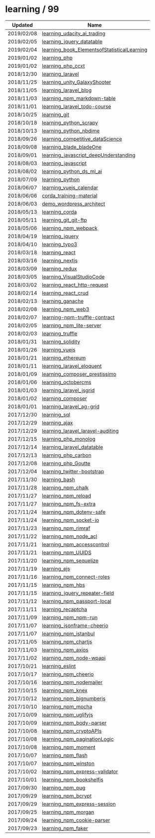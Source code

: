 
  # learning / 99

  | Updated    | Name                                                                                                                  |
| ---------- | --------------------------------------------------------------------------------------------------------------------- |
| 2019/02/08 | [learning_udacity_ai_trading](https://github.com/marcpre/learning_udacity_ai_trading)                                 |
| 2019/02/05 | [learning_jquery_datatable](https://github.com/marcpre/learning_jquery_datatable)                                     |
| 2019/02/04 | [learning_book_ElementsofStatisticalLearning](https://github.com/marcpre/learning_book_ElementsofStatisticalLearning) |
| 2019/01/02 | [learning_php](https://github.com/marcpre/learning_php)                                                               |
| 2019/01/02 | [learning_php_ccxt](https://github.com/marcpre/learning_php_ccxt)                                                     |
| 2018/12/30 | [learning_laravel](https://github.com/marcpre/learning_laravel)                                                       |
| 2018/11/25 | [learning_unity_GalaxyShooter](https://github.com/marcpre/learning_unity_GalaxyShooter)                               |
| 2018/11/05 | [learning_laravel_blog](https://github.com/marcpre/learning_laravel_blog)                                             |
| 2018/11/03 | [learning_npm_markdown-table](https://github.com/marcpre/learning_npm_markdown-table)                                 |
| 2018/11/01 | [learning_laravel_todo-course](https://github.com/marcpre/learning_laravel_todo-course)                               |
| 2018/10/25 | [learning_git](https://github.com/marcpre/learning_git)                                                               |
| 2018/10/18 | [learning_python_scrapy](https://github.com/marcpre/learning_python_scrapy)                                           |
| 2018/10/13 | [learning_python_nbdime](https://github.com/marcpre/learning_python_nbdime)                                           |
| 2018/09/26 | [learning_competitive_dataScience](https://github.com/marcpre/learning_competitive_dataScience)                       |
| 2018/09/08 | [learning_blade_bladeOne](https://github.com/marcpre/learning_blade_bladeOne)                                         |
| 2018/09/01 | [learning_javascript_deepUnderstanding](https://github.com/marcpre/learning_javascript_deepUnderstanding)             |
| 2018/08/03 | [learning_javascript](https://github.com/marcpre/learning_javascript)                                                 |
| 2018/08/02 | [learning_python_ds_ml_ai](https://github.com/marcpre/learning_python_ds_ml_ai)                                       |
| 2018/07/09 | [learning_python](https://github.com/marcpre/learning_python)                                                         |
| 2018/06/07 | [learning_vuejs_calendar](https://github.com/marcpre/learning_vuejs_calendar)                                         |
| 2018/06/06 | [corda_training-material](https://github.com/marcpre/corda_training-material)                                         |
| 2018/06/03 | [demo_wordpress_architect](https://github.com/marcpre/demo_wordpress_architect)                                       |
| 2018/05/13 | [learning_corda](https://github.com/marcpre/learning_corda)                                                           |
| 2018/05/11 | [learning_git_git-ftp](https://github.com/marcpre/learning_git_git-ftp)                                               |
| 2018/05/06 | [learning_npm_webpack](https://github.com/marcpre/learning_npm_webpack)                                               |
| 2018/04/19 | [learning_jquery](https://github.com/marcpre/learning_jquery)                                                         |
| 2018/04/10 | [learning_typo3](https://github.com/marcpre/learning_typo3)                                                           |
| 2018/03/18 | [learning_react](https://github.com/marcpre/learning_react)                                                           |
| 2018/03/16 | [learning_nextjs](https://github.com/marcpre/learning_nextjs)                                                         |
| 2018/03/09 | [learning_redux](https://github.com/marcpre/learning_redux)                                                           |
| 2018/03/05 | [learning_VisualStudioCode](https://github.com/marcpre/learning_VisualStudioCode)                                     |
| 2018/03/02 | [learning_react_http-request](https://github.com/marcpre/learning_react_http-request)                                 |
| 2018/02/14 | [learning_react_crud](https://github.com/marcpre/learning_react_crud)                                                 |
| 2018/02/13 | [learning_ganache](https://github.com/marcpre/learning_ganache)                                                       |
| 2018/02/08 | [learning_npm_web3](https://github.com/marcpre/learning_npm_web3)                                                     |
| 2018/02/07 | [learning-npm-truffle-contract](https://github.com/marcpre/learning-npm-truffle-contract)                             |
| 2018/02/05 | [learning_npm_lite-server](https://github.com/marcpre/learning_npm_lite-server)                                       |
| 2018/02/03 | [learning_truffle](https://github.com/marcpre/learning_truffle)                                                       |
| 2018/01/31 | [learning_solidity](https://github.com/marcpre/learning_solidity)                                                     |
| 2018/01/26 | [learning_vuejs](https://github.com/marcpre/learning_vuejs)                                                           |
| 2018/01/21 | [learning_ethereum](https://github.com/marcpre/learning_ethereum)                                                     |
| 2018/01/11 | [learning_laravel_eloquent](https://github.com/marcpre/learning_laravel_eloquent)                                     |
| 2018/01/09 | [learning_composer_prestissimo](https://github.com/marcpre/learning_composer_prestissimo)                             |
| 2018/01/06 | [learning_octobercms](https://github.com/marcpre/learning_octobercms)                                                 |
| 2018/01/03 | [learning_laravel_jsgrid](https://github.com/marcpre/learning_laravel_jsgrid)                                         |
| 2018/01/02 | [learning_composer](https://github.com/marcpre/learning_composer)                                                     |
| 2018/01/01 | [learning_laravel_ag-grid](https://github.com/marcpre/learning_laravel_ag-grid)                                       |
| 2017/12/30 | [learning_sql](https://github.com/marcpre/learning_sql)                                                               |
| 2017/12/29 | [learning_ajax](https://github.com/marcpre/learning_ajax)                                                             |
| 2017/12/29 | [learning_laravel_laravel-auditing](https://github.com/marcpre/learning_laravel_laravel-auditing)                     |
| 2017/12/15 | [learning_php_monolog](https://github.com/marcpre/learning_php_monolog)                                               |
| 2017/12/14 | [learning_laravel_datatable](https://github.com/marcpre/learning_laravel_datatable)                                   |
| 2017/12/13 | [learning_php_carbon](https://github.com/marcpre/learning_php_carbon)                                                 |
| 2017/12/08 | [learning_php_Goutte](https://github.com/marcpre/learning_php_Goutte)                                                 |
| 2017/12/04 | [learning_twitter-bootstrap](https://github.com/marcpre/learning_twitter_bootstrap)                                   |
| 2017/11/30 | [learning_bash](https://github.com/marcpre/learning_bash)                                                             |
| 2017/11/28 | [learning_npm_chalk](https://github.com/marcpre/learning_npm_chalk)                                                   |
| 2017/11/27 | [learning_npm_reload](https://github.com/marcpre/learning_npm_reload)                                                 |
| 2017/11/27 | [learning_npm_fs-extra](https://github.com/marcpre/learning_npm_fs-extra)                                             |
| 2017/11/24 | [learning_npm_dotenv-safe](https://github.com/marcpre/learning_npm_dotenv-safe)                                       |
| 2017/11/24 | [learning_npm_socket-io](https://github.com/marcpre/learning_npm_socket-io)                                           |
| 2017/11/23 | [learning_npm_rimraf](https://github.com/marcpre/learning_npm_rimraf)                                                 |
| 2017/11/22 | [learning_npm_node_acl](https://github.com/marcpre/learning_npm_node_acl)                                             |
| 2017/11/21 | [learning_npm_accesscontrol](https://github.com/marcpre/learning_npm_accesscontrol)                                   |
| 2017/11/21 | [learning_npm_UUIDS](https://github.com/marcpre/learning_npm_UUIDS)                                                   |
| 2017/11/20 | [learning_npm_sequelize](https://github.com/marcpre/learning_npm_sequelize)                                           |
| 2017/11/19 | [learning_ejs](https://github.com/marcpre/learning_ejs)                                                               |
| 2017/11/16 | [learning_npm_connect-roles](https://github.com/marcpre/learning_npm_connect-roles)                                   |
| 2017/11/15 | [learning_npm_hbs](https://github.com/marcpre/learning_npm_hbs)                                                       |
| 2017/11/15 | [learning_jquery_repeater-field](https://github.com/marcpre/learning_jquery_repeater-field)                           |
| 2017/11/12 | [learning_npm_passport-local](https://github.com/marcpre/learning_npm_passport-local)                                 |
| 2017/11/11 | [learning_recaptcha](https://github.com/marcpre/learning_recaptcha)                                                   |
| 2017/11/09 | [learning_npm_npm-run](https://github.com/marcpre/learning_npm_npm-run)                                               |
| 2017/11/07 | [learning_jsonframe-cheerio](https://github.com/marcpre/learning_jsonframe-cheerio)                                   |
| 2017/11/07 | [learning_npm_istanbul](https://github.com/marcpre/learning_npm_istanbul)                                             |
| 2017/11/05 | [learning_npm_chartjs](https://github.com/marcpre/learning_npm_chartjs)                                               |
| 2017/11/03 | [learning_npm_axios](https://github.com/marcpre/learning_npm_axios)                                                   |
| 2017/11/02 | [learning_npm_node-wpapi](https://github.com/marcpre/learning_npm_node-wpapi)                                         |
| 2017/10/21 | [learning_eslint](https://github.com/marcpre/learning_eslint)                                                         |
| 2017/10/17 | [learning_npm_cheerio](https://github.com/marcpre/learning_npm_cheerio)                                               |
| 2017/10/16 | [learning_npm_nodemailer](https://github.com/marcpre/learning_npm_nodemailer)                                         |
| 2017/10/15 | [learning_npm_knex](https://github.com/marcpre/learning_npm_knex)                                                     |
| 2017/10/12 | [learning_npm_bignumberjs](https://github.com/marcpre/learning_npm_bignumberjs)                                       |
| 2017/10/10 | [learning_npm_mocha](https://github.com/marcpre/learning_npm_mocha)                                                   |
| 2017/10/09 | [learning_npm_uglifyjs](https://github.com/marcpre/learning_npm_uglifyjs)                                             |
| 2017/10/09 | [learning_npm_body-parser](https://github.com/marcpre/learning_npm_body-parser)                                       |
| 2017/10/08 | [learning_npm_cryptoAPIs](https://github.com/marcpre/learning_npm_cryptoAPIs)                                         |
| 2017/10/08 | [learning_npm_paginationLogic](https://github.com/marcpre/learning_npm_paginationLogic)                               |
| 2017/10/08 | [learning_npm_moment](https://github.com/marcpre/learning_npm_moment)                                                 |
| 2017/10/07 | [learning_npm_flash](https://github.com/marcpre/learning_npm_flash)                                                   |
| 2017/10/07 | [learning_npm_winston](https://github.com/marcpre/learning_npm_winston)                                               |
| 2017/10/02 | [learning_npm_express-validator](https://github.com/marcpre/learning_npm_express-validator)                           |
| 2017/10/01 | [learning_npm_bookshelfjs](https://github.com/marcpre/learning_npm_bookshelfjs)                                       |
| 2017/09/30 | [learning_npm_pug](https://github.com/marcpre/learning_npm_pug)                                                       |
| 2017/09/29 | [learning_npm_bcrypt](https://github.com/marcpre/learning_npm_bcrypt)                                                 |
| 2017/09/29 | [learning_npm_express-session](https://github.com/marcpre/learning_npm_express-session)                               |
| 2017/09/25 | [learning_npm_morgan](https://github.com/marcpre/learning_npm_morgan)                                                 |
| 2017/09/24 | [learning_npm_cookie-parser](https://github.com/marcpre/learning_npm_cookie-parser)                                   |
| 2017/09/23 | [learning_npm_faker](https://github.com/marcpre/learning_npm_faker)                                                   |
  